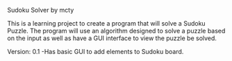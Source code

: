 Sudoku Solver by mcty

This is a learning project to create a program that will solve a Sudoku Puzzle.
The program will use an algorithm designed to solve a puzzle based on the input as well as have a GUI interface to view the puzzle be solved.

Version: 0.1
-Has basic GUI to add elements to Sudoku board.